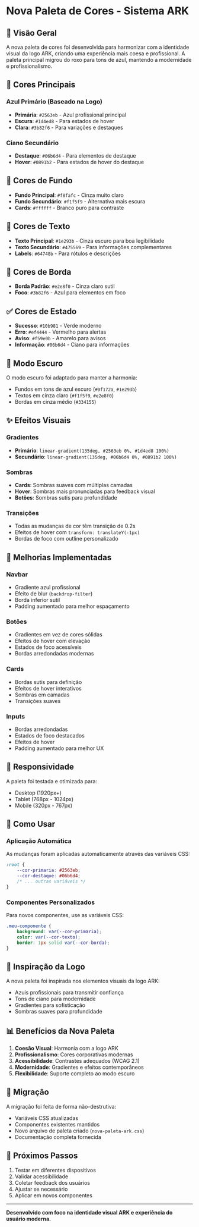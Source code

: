 # Nova Paleta de Cores - Sistema ARK

## 🎨 Visão Geral

A nova paleta de cores foi desenvolvida para harmonizar com a identidade visual da logo ARK, criando uma experiência mais coesa e profissional. A paleta principal migrou do roxo para tons de azul, mantendo a modernidade e profissionalismo.

## 🔵 Cores Principais

### Azul Primário (Baseado na Logo)
- **Primária**: `#2563eb` - Azul profissional principal
- **Escura**: `#1d4ed8` - Para estados de hover
- **Clara**: `#3b82f6` - Para variações e destaques

### Ciano Secundário
- **Destaque**: `#06b6d4` - Para elementos de destaque
- **Hover**: `#0891b2` - Para estados de hover do destaque

## 🎯 Cores de Fundo

- **Fundo Principal**: `#f8fafc` - Cinza muito claro
- **Fundo Secundário**: `#f1f5f9` - Alternativa mais escura
- **Cards**: `#ffffff` - Branco puro para contraste

## 📝 Cores de Texto

- **Texto Principal**: `#1e293b` - Cinza escuro para boa legibilidade
- **Texto Secundário**: `#475569` - Para informações complementares
- **Labels**: `#64748b` - Para rótulos e descrições

## 🔲 Cores de Borda

- **Borda Padrão**: `#e2e8f0` - Cinza claro sutil
- **Foco**: `#3b82f6` - Azul para elementos em foco

## ✅ Cores de Estado

- **Sucesso**: `#10b981` - Verde moderno
- **Erro**: `#ef4444` - Vermelho para alertas
- **Aviso**: `#f59e0b` - Amarelo para avisos
- **Informação**: `#06b6d4` - Ciano para informações

## 🌙 Modo Escuro

O modo escuro foi adaptado para manter a harmonia:
- Fundos em tons de azul escuro (`#0f172a`, `#1e293b`)
- Textos em cinza claro (`#f1f5f9`, `#e2e8f0`)
- Bordas em cinza médio (`#334155`)

## ✨ Efeitos Visuais

### Gradientes
- **Primário**: `linear-gradient(135deg, #2563eb 0%, #1d4ed8 100%)`
- **Secundário**: `linear-gradient(135deg, #06b6d4 0%, #0891b2 100%)`

### Sombras
- **Cards**: Sombras suaves com múltiplas camadas
- **Hover**: Sombras mais pronunciadas para feedback visual
- **Botões**: Sombras sutis para profundidade

### Transições
- Todas as mudanças de cor têm transição de 0.2s
- Efeitos de hover com `transform: translateY(-1px)`
- Bordas de foco com outline personalizado

## 🚀 Melhorias Implementadas

### Navbar
- Gradiente azul profissional
- Efeito de blur (`backdrop-filter`)
- Borda inferior sutil
- Padding aumentado para melhor espaçamento

### Botões
- Gradientes em vez de cores sólidas
- Efeitos de hover com elevação
- Estados de foco acessíveis
- Bordas arredondadas modernas

### Cards
- Bordas sutis para definição
- Efeitos de hover interativos
- Sombras em camadas
- Transições suaves

### Inputs
- Bordas arredondadas
- Estados de foco destacados
- Efeitos de hover
- Padding aumentado para melhor UX

## 📱 Responsividade

A paleta foi testada e otimizada para:
- Desktop (1920px+)
- Tablet (768px - 1024px)
- Mobile (320px - 767px)

## 🔧 Como Usar

### Aplicação Automática
As mudanças foram aplicadas automaticamente através das variáveis CSS:
```css
:root {
    --cor-primaria: #2563eb;
    --cor-destaque: #06b6d4;
    /* ... outras variáveis */
}
```

### Componentes Personalizados
Para novos componentes, use as variáveis CSS:
```css
.meu-componente {
    background: var(--cor-primaria);
    color: var(--cor-texto);
    border: 1px solid var(--cor-borda);
}
```

## 🎨 Inspiração da Logo

A nova paleta foi inspirada nos elementos visuais da logo ARK:
- Azuis profissionais para transmitir confiança
- Tons de ciano para modernidade
- Gradientes para sofisticação
- Sombras suaves para profundidade

## 📊 Benefícios da Nova Paleta

1. **Coesão Visual**: Harmonia com a logo ARK
2. **Profissionalismo**: Cores corporativas modernas
3. **Acessibilidade**: Contrastes adequados (WCAG 2.1)
4. **Modernidade**: Gradientes e efeitos contemporâneos
5. **Flexibilidade**: Suporte completo ao modo escuro

## 🔄 Migração

A migração foi feita de forma não-destrutiva:
- Variáveis CSS atualizadas
- Componentes existentes mantidos
- Novo arquivo de paleta criado (`nova-paleta-ark.css`)
- Documentação completa fornecida

## 🎯 Próximos Passos

1. Testar em diferentes dispositivos
2. Validar acessibilidade
3. Coletar feedback dos usuários
4. Ajustar se necessário
5. Aplicar em novos componentes

---

**Desenvolvido com foco na identidade visual ARK e experiência do usuário moderna.**